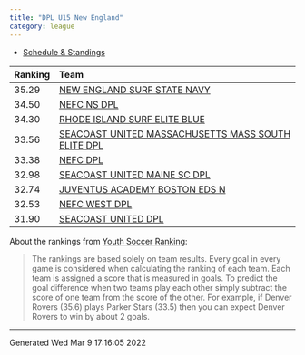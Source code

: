 ```yaml
---
title: "DPL U15 New England"
category: league
---
```


    
* [Schedule & Standings](https://system.gotsport.com/org_event/events/5046/schedules?team=309326)

| Ranking | Team                                                                                                          |
|:--------|:--------------------------------------------------------------------------------------------------------------|
| 35.29   | [NEW ENGLAND SURF STATE NAVY](https://youthsoccerrankings.us/team.html?teamId=3801240)                        |
| 34.50   | [NEFC NS DPL](https://youthsoccerrankings.us/team.html?teamId=3805389)                                        |
| 34.30   | [RHODE ISLAND SURF ELITE BLUE](https://youthsoccerrankings.us/team.html?teamId=3803463)                       |
| 33.56   | [SEACOAST UNITED MASSACHUSETTS MASS SOUTH ELITE DPL](https://youthsoccerrankings.us/team.html?teamId=3816774) |
| 33.38   | [NEFC DPL](https://youthsoccerrankings.us/team.html?teamId=3817923)                                           |
| 32.98   | [SEACOAST UNITED MAINE SC DPL](https://youthsoccerrankings.us/team.html?teamId=3816881)                       |
| 32.74   | [JUVENTUS ACADEMY BOSTON EDS N](https://youthsoccerrankings.us/team.html?teamId=3798603)                      |
| 32.53   | [NEFC WEST DPL](https://youthsoccerrankings.us/team.html?teamId=3799571)                                      |
| 31.90   | [SEACOAST UNITED DPL](https://youthsoccerrankings.us/team.html?teamId=3798436)                                |

About the rankings from [Youth Soccer Ranking](https://youthsoccerrankings.us):

>  The rankings are based solely on team results. Every goal in every game is considered when calculating the ranking of each team. Each team is assigned a score that is measured in goals. To predict the goal difference when two teams play each other simply subtract the score of one team from the score of the other. For example, if Denver Rovers (35.6) plays Parker Stars (33.5) then you can expect Denver Rovers to win by about 2 goals.


***
Generated Wed Mar  9 17:16:05 2022
